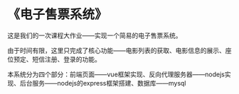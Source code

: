 # 《电子售票系统》
这是我们的一次课程大作业——实现一个简易的电子售票系统。

由于时间有限，这里只完成了核心功能——电影列表的获取、电影信息的展示、座位预定、短信注册、登录的功能。

本系统分为四个部分：前端页面——vue框架实现、反向代理服务器——nodejs实现、后台服务——nodejs的express框架搭建、数据库——mysql